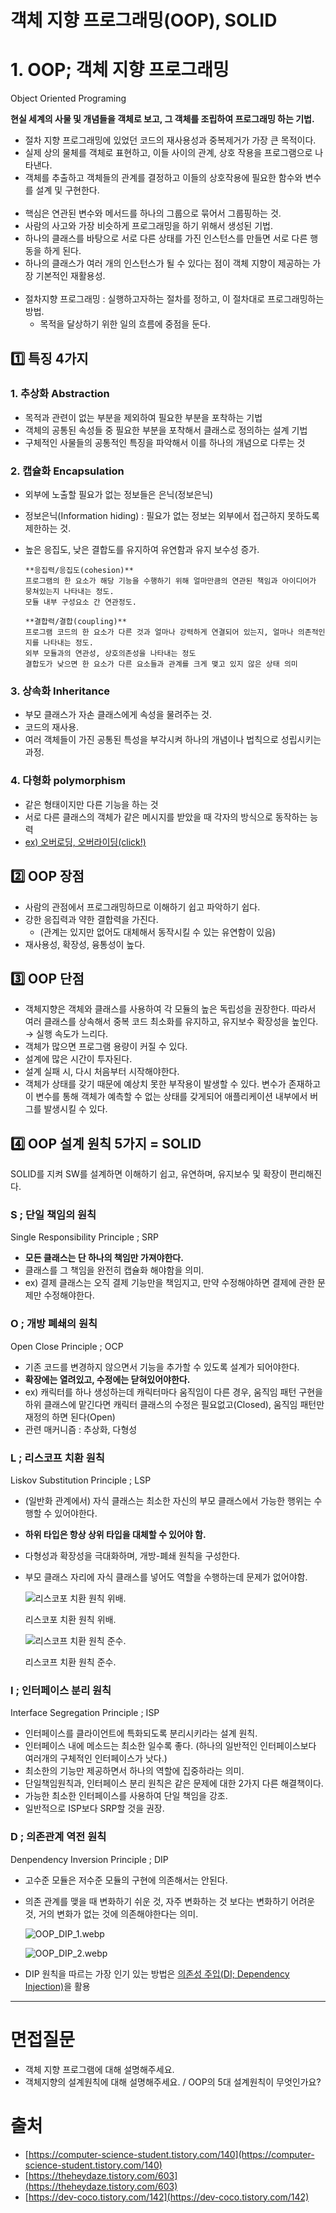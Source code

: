 # 객체 지향 프로그래밍(OOP), SOLID

# 1. OOP; 객체 지향 프로그래밍

Object Oriented Programing

**현실 세계의 사물 및 개념들을 객체로 보고, 그 객체를 조립하여 프로그래밍 하는 기법.**

- 절차 지향 프로그래밍에 있었던 코드의 재사용성과 중복제거가 가장 큰 목적이다.
- 실제 상의 물체를 객체로 표현하고, 이들 사이의 관계, 상호 작용을 프로그램으로 나타낸다.
- 객체를 추출하고 객체들의 관계를 결정하고 이들의 상호작용에 필요한 함수와 변수를 설계 및 구현한다.
<br></br>
- 핵심은 연관된 변수와 메서드를 하나의 그룹으로 묶어서 그룹핑하는 것.
- 사람의 사고와 가장 비슷하게 프로그래밍을 하기 위해서 생성된 기법.
- 하나의 클래스를 바탕으로 서로 다른 상태를 가진 인스턴스를 만들면 서로 다른 행동을 하게 된다.
- 하나의 클래스가 여러 개의 인스턴스가 될 수 있다는 점이 객체 지향이 제공하는 가장 기본적인 재활용성.
<br></br>
- 절차지향 프로그래밍 : 실행하고자하는 절차를 정하고, 이 절차대로 프로그래밍하는 방법.
    - 목적을 달상하기 위한 일의 흐름에 중점을 둔다.

## 1️⃣ 특징 4가지

### 1. 추상화 Abstraction

- 목적과 관련이 없는 부분을 제외하여 필요한 부분을 포착하는 기법
- 객체의 공통된 속성들 중 필요한 부분을 포착해서 클래스로 정의하는 설계 기법
- 구체적인 사물들의 공통적인 특징을 파악해서 이를 하나의 개념으로 다루는 것

### 2. 캡슐화 E**ncapsulation**

- 외부에 노출할 필요가 없는 정보들은 은닉(정보은닉)
- 정보은닉(Information hiding) : 필요가 없는 정보는 외부에서 접근하지 못하도록 제한하는 것.
- 높은 응집도, 낮은 결합도를 유지하여 유연함과 유지 보수성 증가.
    
    ```
    **응집력/응집도(cohesion)**
    프로그램의 한 요소가 해당 기능을 수행하기 위해 얼마만큼의 연관된 책임과 아이디어가 뭉쳐있는지 나타내는 정도.
    모듈 내부 구성요소 간 연관정도. 
    
    **결합력/결합(coupling)**
    프로그램 코드의 한 요소가 다른 것과 얼마나 강력하게 연결되어 있는지, 얼마나 의존적인지를 나타내는 정도. 
    외부 모듈과의 연관성, 상호의존성을 나타내는 정도
    결합도가 낮으면 한 요소가 다른 요소들과 관계를 크게 맺고 있지 않은 상태 의미
    ```
    

### 3. 상속화 **Inheritance**

- 부모 클래스가 자손 클래스에게 속성을 물려주는 것.
- 코드의 재사용.
- 여러 객체들이 가진 공통된 특성을 부각시켜 하나의 개념이나 법칙으로 성립시키는 과정.

### 4. 다형화 **polymorphism**

- 같은 형태이지만 다른 기능을 하는 것
- 서로 다른 클래스의 객체가 같은 메시지를 받았을 때 각자의 방식으로 동작하는 능력
- [ex) 오버로딩, 오버라이딩(click!)](https://github.com/psyStudy/CS_study/blob/main/Java/%EC%98%A4%EB%B2%84%EB%9D%BC%EC%9D%B4%EB%94%A9%2C%20%EC%98%A4%EB%B2%84%EB%A1%9C%EB%94%A9.md)

## 2️⃣ OOP 장점

- 사람의 관점에서 프로그래밍하므로 이해하기 쉽고 파악하기 쉽다.
- 강한 응집력과 약한 결합력을 가진다.
    - (관계는 있지만 없어도 대체해서 동작시킬 수 있는 유연함이 있음)
- 재사용성, 확장성, 융통성이 높다.

## 3️⃣ OOP 단점

- 객체지향은 객체와 클래스를 사용하여 각 모듈의 높은 독립성을 권장한다. 따라서 여러 클래스를 상속해서 중복 코드 최소화를 유지하고, 유지보수 확장성을 높인다. → 실행 속도가 느리다.
- 객체가 많으면 프로그램 용량이 커질 수 있다.
- 설계에 많은 시간이 투자된다.
- 설계 실패 시, 다시 처음부터 시작해야한다.
- 객체가 상태를 갖기 때문에 예상치 못한 부작용이 발생할 수 있다. 변수가 존재하고 이 변수를 통해 객체가 예측할 수 없는 상태를 갖게되어 애플리케이션 내부에서 버그를 발생시킬 수 있다.

## 4️⃣ OOP 설계 원칙 5가지 = SOLID

SOLID를 지켜 SW를 설계하면 이해하기 쉽고, 유연하며, 유지보수 및 확장이 편리해진다.

### S ; 단일 책임의 원칙

Single Responsibility Principle ; SRP

- **모든 클래스는 단 하나의 책임만 가져야한다.**
- 클래스를 그 책임을 완전히 캡슐화 해야함을 의미.
- ex) 결제 클래스는 오직 결제 기능만을 책임지고, 만약 수정해야하면 결제에 관한 문제만 수정해야한다.

### O ; 개방 폐쇄의 원칙

Open Close Principle ; OCP

- 기존 코드를 변경하지 않으면서 기능을 추가할 수 있도록 설계가 되어야한다.
- **확장에는 열려있고, 수정에는 닫혀있어야한다.**
- ex) 캐릭터를 하나 생성하는데 캐릭터마다 움직임이 다른 경우, 움직임 패턴 구현을 하위 클래스에 맡긴다면 캐릭터 클래스의 수정은 필요없고(Closed), 움직임 패턴만 재정의 하면 된다(Open)
- 관련 매커니즘 : 추상화, 다형성

### L ; 리스코프 치환 원칙

Liskov Substitution Principle ; LSP

- (일반화 관계에서) 자식 클래스는 최소한 자신의 부모 클래스에서 가능한 행위는 수행할 수 있어야한다.
- **하위 타입은 항상 상위 타입을 대체할 수 있어야 함.**
- 다형성과 확장성을 극대화하며, 개방-폐쇄 원칙을 구성한다.
- 부모 클래스 자리에 자식 클래스를 넣어도 역할을 수행하는데 문제가 없어야함.
    
    ![리스코포 치환 원칙 위배. ](./image/OOP_LSP_1.jpg)
    
    리스코포 치환 원칙 위배. 
    
    ![리스코프 치환 원칙 준수. ](./image/OOP_LSP_2.jpg)
    
    리스코프 치환 원칙 준수. 
    

### I ; 인터페이스 분리 원칙

Interface Segregation Principle ; ISP

- 인터페이스를 클라이언트에 특화되도록 분리시키라는 설계 원칙.
- 인터페이스 내에 메소드는 최소한 일수록 좋다. (하나의 일반적인 인터페이스보다 여러개의 구체적인 인터페이스가 낫다.)
- 최소한의 기능만 제공하면서 하나의 역할에 집중하라는 의미.
- 단일책임원칙과, 인터페이스 분리 원칙은 같은 문제에 대한 2가지 다른 해결책이다.
- 가능한 최소한 인터페이스를 사용하여 단일 책임을 강조.
- 일반적으로 ISP보다 SRP할 것을 권장.

### D ; 의존관계 역전 원칙

Denpendency Inversion Principle ; DIP

- 고수준 모듈은 저수준 모듈의 구현에 의존해서는 안된다.
- 의존 관계를 맺을 때 변화하기 쉬운 것, 자주 변화하는 것 보다는 변화하기 어려운 것, 거의 변화가 없는 것에 의존해야한다는 의미.
    
    ![OOP_DIP_1.webp](./image/OOP_DIP_1.webp)
    
    ![OOP_DIP_2.webp](./image/OOP_DIP_2.webp)
    
- DIP 원칙을 따르는 가장 인기 있는 방법은 [의존성 주입(DI; Dependency Injection)](https://dev-coco.tistory.com/70)을 활용

---

# 면접질문

- 객체 지향 프로그램에 대해 설명해주세요.
- 객체지향의 설계원칙에 대해 설명해주세요. / OOP의 5대 설계원칙이 무엇인가요?

# 출처

- [https://computer-science-student.tistory.com/140](https://computer-science-student.tistory.com/140)
- [https://theheydaze.tistory.com/603](https://theheydaze.tistory.com/603)
- [https://dev-coco.tistory.com/142](https://dev-coco.tistory.com/142)
